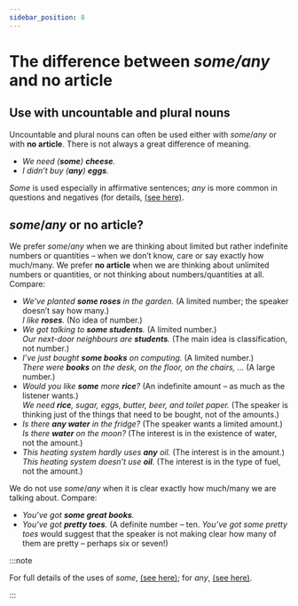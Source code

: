 ```yaml
---
sidebar_position: 8
---
```


# The difference between *some/any* and no article

## Use with uncountable and plural nouns

Uncountable and plural nouns can often be used either with *some*/*any* or with **no article**. There is not always a great difference of meaning.

- *We need (**some**) **cheese**.*
- *I didn’t buy (**any**) **eggs**.*

*Some* is used especially in affirmative sentences; *any* is more common in questions and negatives (for details, [(see here)](./../determiners-quantifiers/some-and-any-the-main-differences).

## *some*/*any* or no article?

We prefer *some*/*any* when we are thinking about limited but rather indefinite numbers or quantities – when we don’t know, care or say exactly how much/many. We prefer **no article** when we are thinking about unlimited numbers or quantities, or not thinking about numbers/quantities at all. Compare:

- *We’ve planted **some roses** in the garden.* (A limited number; the speaker doesn’t say how many.)  
  *I like **roses**.* (No idea of number.)
- *We got talking to **some students**.* (A limited number.)  
  *Our next-door neighbours are **students**.* (The main idea is classification, not number.)
- *I’ve just bought **some books** on computing.* (A limited number.)  
  *There were **books** on the desk, on the floor, on the chairs, …* (A large number.)
- *Would you like **some** more **rice**?* (An indefinite amount – as much as the listener wants.)  
  *We need **rice**, sugar, eggs, butter, beer, and toilet paper.* (The speaker is thinking just of the things that need to be bought, not of the amounts.)
- *Is there **any water** in the fridge?* (The speaker wants a limited amount.)  
  *Is there **water** on the moon?* (The interest is in the existence of water, not the amount.)
- *This heating system hardly uses **any** oil.* (The interest is in the amount.)  
  *This heating system doesn’t use **oil**.* (The interest is in the type of fuel, not the amount.)

We do not use *some*/*any* when it is clear exactly how much/many we are talking about. Compare:

- *You’ve got **some great books**.*
- *You’ve got **pretty toes**.* (A definite number – ten. *You’ve got some pretty toes* would suggest that the speaker is not making clear how many of them are pretty – perhaps six or seven!)

:::note

For full details of the uses of *some*, [(see here)](./../determiners-quantifiers/some); for *any*, [(see here)](./../determiners-quantifiers/any).

:::
